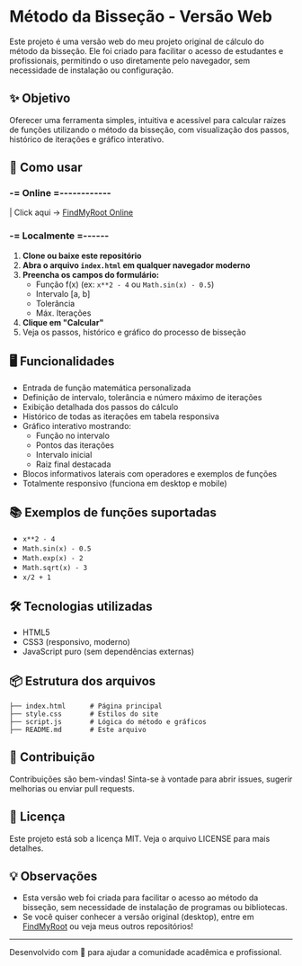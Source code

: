 # Método da Bisseção - Versão Web

Este projeto é uma versão web do meu projeto original de cálculo do método da bisseção. Ele foi criado para facilitar o acesso de estudantes e profissionais, permitindo o uso diretamente pelo navegador, sem necessidade de instalação ou configuração.

## ✨ Objetivo
Oferecer uma ferramenta simples, intuitiva e acessível para calcular raízes de funções utilizando o método da bisseção, com visualização dos passos, histórico de iterações e gráfico interativo.

## 🚀 Como usar
### -= Online =------------
| Click aqui -> [FindMyRoot Online](https://founder-gif.github.io/FindMyRootWeb/)
### -= Localmente =------
1. **Clone ou baixe este repositório**
2. **Abra o arquivo `index.html` em qualquer navegador moderno**
3. **Preencha os campos do formulário:**
   - Função f(x) (ex: `x**2 - 4` ou `Math.sin(x) - 0.5`)
   - Intervalo [a, b]
   - Tolerância
   - Máx. Iterações
4. **Clique em "Calcular"**
5. Veja os passos, histórico e gráfico do processo de bisseção

## 🖥️ Funcionalidades
- Entrada de função matemática personalizada
- Definição de intervalo, tolerância e número máximo de iterações
- Exibição detalhada dos passos do cálculo
- Histórico de todas as iterações em tabela responsiva
- Gráfico interativo mostrando:
  - Função no intervalo
  - Pontos das iterações
  - Intervalo inicial
  - Raiz final destacada
- Blocos informativos laterais com operadores e exemplos de funções
- Totalmente responsivo (funciona em desktop e mobile)

## 📚 Exemplos de funções suportadas
- `x**2 - 4`
- `Math.sin(x) - 0.5`
- `Math.exp(x) - 2`
- `Math.sqrt(x) - 3`
- `x/2 + 1`

## 🛠️ Tecnologias utilizadas
- HTML5
- CSS3 (responsivo, moderno)
- JavaScript puro (sem dependências externas)

## 📦 Estrutura dos arquivos
```
├── index.html      # Página principal
├── style.css       # Estilos do site
├── script.js       # Lógica do método e gráficos
├── README.md       # Este arquivo
```

## 🤝 Contribuição
Contribuições são bem-vindas! Sinta-se à vontade para abrir issues, sugerir melhorias ou enviar pull requests.

## 📄 Licença
Este projeto está sob a licença MIT. Veja o arquivo LICENSE para mais detalhes.

## 💡 Observações
- Esta versão web foi criada para facilitar o acesso ao método da bisseção, sem necessidade de instalação de programas ou bibliotecas.
- Se você quiser conhecer a versão original (desktop), entre em [FindMyRoot](https://github.com/Founder-gif/find-my-root) ou veja meus outros repositórios!

---
Desenvolvido com 💙 para ajudar a comunidade acadêmica e profissional. 
